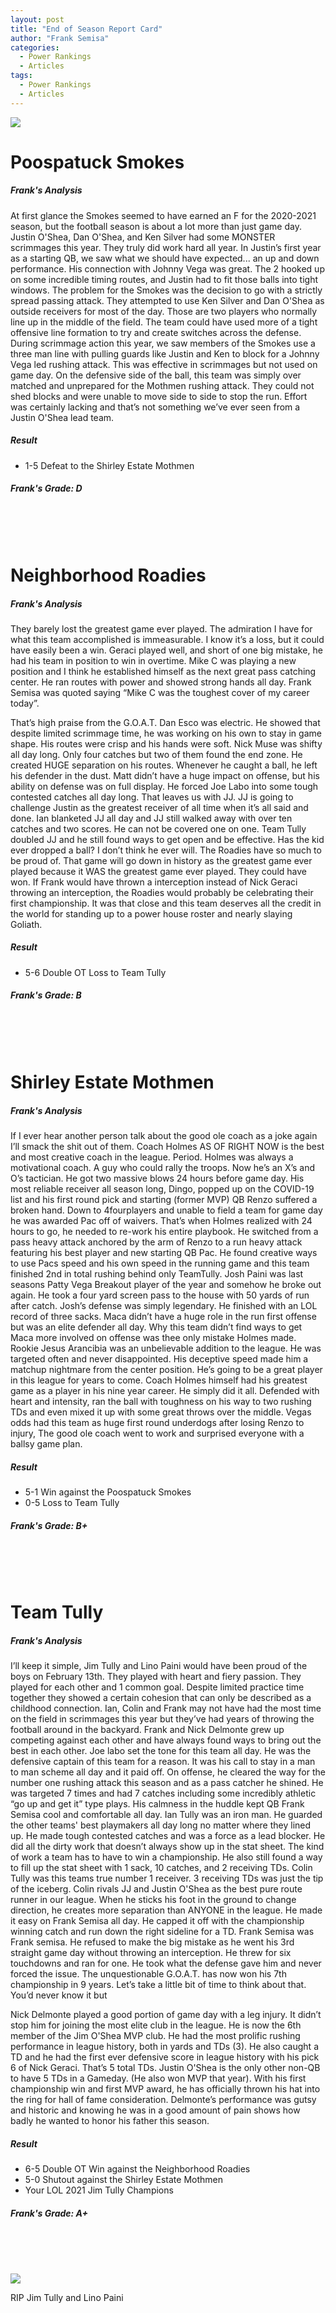 ```yaml
---
layout: post
title: "End of Season Report Card"
author: "Frank Semisa"
categories:
  - Power Rankings
  - Articles
tags:
  - Power Rankings
  - Articles
---
```


<img src="https://lh3.googleusercontent.com/AQDjyB55aNsNdKjt7WIvUwgfvIaRB1ZchPQt-rzhDDFC_LXAf8xlJEXPEXjb5kkZhD-rWgppKYrXvImDhsByCyqwEz7ilPcWzbcDevlLhPBZB-BhKhYizsZj4bsyUccrX1c--hfXCQ=w2400">

# Poospatuck Smokes

##### Frank's Analysis
At first glance the Smokes seemed to have earned an F for the 2020-2021 season, but the football season is about a lot more than just game day. Justin O'Shea, Dan O'Shea, and Ken Silver had some MONSTER scrimmages this year. They truly did work hard all year. In Justin’s first year as a starting QB, we saw what we should have expected... an up and down performance. His connection with Johnny Vega was great. The 2 hooked up on some incredible timing routes, and Justin had to fit those balls into tight windows. The problem for the Smokes was the decision to go with a strictly spread passing attack. They attempted to use Ken Silver and Dan O'Shea as outside receivers for most of the day. Those are two players who normally line up in the middle of the field. The team could have used more of a tight offensive line formation to try and create switches across the defense. During scrimmage action this year, we saw members of the Smokes use a three man line with pulling guards like Justin and Ken to block for a Johnny Vega led rushing attack. This was effective in scrimmages but not used on game day. On the defensive side of the ball, this team was simply over matched and unprepared for the Mothmen rushing attack. They could not shed blocks and were unable to move side to side to stop the run. Effort was certainly lacking and that’s not something we’ve ever seen from a Justin O'Shea lead team. 

##### Result
- 1-5 Defeat to the Shirley Estate Mothmen

##### Frank's Grade: D
<br><br><br>

# Neighborhood Roadies

##### Frank's Analysis
They barely lost the greatest game ever played. The admiration I have for what this team accomplished is immeasurable. I know it’s a loss, but it could have easily been a win. Geraci played well, and short of one big mistake, he had his team in position to win in overtime. Mike C was playing a new position and I think he established himself as the next great pass catching center. He ran routes with power and showed strong hands all day. Frank Semisa was quoted saying “Mike C was the toughest cover of my career today”.

That’s high praise from the G.O.A.T. Dan Esco was electric. He showed that despite limited scrimmage time, he was working on his own to stay in game shape. His routes were crisp and his hands were soft. Nick Muse was shifty all day long. Only four catches but two of them found the end zone. He created HUGE separation on his routes. Whenever he caught a ball, he left his defender in the dust. Matt didn’t have a huge impact on offense, but his ability on defense was on full display. He forced Joe Labo into some tough contested catches all day long. That leaves us with JJ. JJ is going to challenge Justin as the greatest receiver of all time when it’s all said and done. Ian blanketed JJ all day and JJ still walked away with over ten catches and two scores. He can not be covered one on one. Team Tully doubled JJ and he still found ways to get open and be effective. Has the kid ever dropped a ball? I don’t think he ever will. The Roadies have so much to be proud of. That game will go down in history as the greatest game ever played because it WAS the greatest game ever played. They could have won. If Frank would have thrown a interception instead of Nick Geraci throwing an interception, the Roadies would probably be celebrating their first championship. It was that close and this team deserves all the credit in the world for standing up to a power house roster and nearly slaying Goliath.

##### Result
- 5-6 Double OT Loss to Team Tully

##### Frank's Grade: B
<br><br><br>


# Shirley Estate Mothmen

##### Frank's Analysis
If I ever hear another person talk about the good ole coach as a joke again I’ll smack the shit out of them. Coach Holmes AS OF RIGHT NOW is the best and most creative coach in the league. Period. Holmes was always a motivational coach. A guy who could rally the troops. Now he’s an X’s and O’s tactician. He got two massive blows 24 hours before game day. His most reliable receiver all season long, Dingo, popped up on the COVID-19 list and his first round pick and starting (former MVP) QB Renzo suffered a broken hand. Down to 4fourplayers and unable to field a team for game day he was awarded Pac off of waivers. That’s when Holmes realized with 24 hours to go, he needed to re-work his entire playbook. He switched from a pass heavy attack anchored by the arm of Renzo to a run heavy attack featuring his best player and new starting QB Pac. He found creative ways to use Pacs speed and his own speed in the running game and this team finished 2nd in total rushing behind only TeamTully. Josh Paini was last seasons Patty Vega Breakout player of the year and somehow he broke out again. He took a four yard screen pass to the house with 50 yards of run after catch. Josh’s defense was simply legendary. He finished with an LOL record of three sacks. Maca didn’t have a huge role in the run first offense but was an elite defender all day. Why this team didn’t find ways to get Maca more involved on offense was thee only mistake Holmes made. Rookie Jesus Arancibia was an unbelievable addition to the league. He was targeted often and never disappointed. His deceptive speed made him a matchup nightmare from the center position. He’s going to be a great player in this league for years to come. Coach Holmes himself had his greatest game as a player in his nine year career. He simply did it all. Defended with heart and intensity, ran the ball with toughness on his way to two rushing TDs and even mixed it up with some great throws over the middle. Vegas odds had this team as huge first round underdogs after losing Renzo to injury, The good ole coach went to work and surprised everyone with a ballsy game plan.

##### Result
- 5-1 Win against the Poospatuck Smokes
- 0-5 Loss to Team Tully

##### Frank's Grade: B+
<br><br><br>

# Team Tully

##### Frank's Analysis
I’ll keep it simple, Jim Tully and Lino Paini would have been proud of the boys on February 13th. They played with heart and fiery passion. They played for each other and 1 common goal. Despite limited practice time together they showed a certain cohesion that can only be described as a childhood connection. Ian, Colin and Frank may not have had the most time on the field in scrimmages this year but they’ve had years of throwing the football around in the backyard. Frank and Nick Delmonte grew up competing against each other and have always found ways to bring out the best in each other. Joe labo set the tone for this team all day. He was the defensive captain of this team for a reason. It was his call to stay in a man to man scheme all day and it paid off. On offense, he cleared the way for the number one rushing attack this season and as a pass catcher he shined. He was targeted 7 times and had 7 catches including some incredibly athletic “go up and get it” type plays. His calmness in the huddle kept QB Frank Semisa cool and comfortable all day. Ian Tully was an iron man. He guarded the other teams' best playmakers all day long no matter where they lined up. He made tough contested catches and was a force as a lead blocker. He did all the dirty work that doesn’t always show up in the stat sheet. The kind of work a team has to have to win a championship. He also still found a way to fill up the stat sheet with 1 sack, 10 catches, and 2 receiving TDs. Colin Tully was this teams true number 1 receiver. 3 receiving TDs was just the tip of the iceberg. Colin rivals JJ and Justin O'Shea as the best pure route runner in our league. When he sticks his foot in the ground to change direction, he creates more separation than ANYONE in the league. He made it easy on Frank Semisa all day. He capped it off with the championship winning catch and run down the right sideline for a TD. Frank Semisa was Frank semisa. He refused to make the big mistake as he went his 3rd straight game day without throwing an interception. He threw for six touchdowns and ran for one. He took what the defense gave him and never forced the issue. The unquestionable G.O.A.T. has now won his 7th championship in 9 years. Let’s take a little bit of time to think about that. You’d never know it but 

Nick Delmonte played a good portion of game day with a leg injury. It didn’t stop him for joining the most elite club in the league. He is now the 6th member of the Jim O'Shea MVP club. He had the most prolific rushing performance in league history, both in yards and TDs (3). He also caught a TD and he had the first ever defensive score in league history with his pick 6 of Nick Geraci. That’s 5 total TDs. Justin O'Shea is the only other non-QB to have 5 TDs in a Gameday. (He also won MVP that year). With his first championship win and first MVP award, he has officially thrown his hat into the ring for hall of fame consideration. Delmonte’s performance was gutsy and historic and knowing he was in a good amount of pain shows how badly he wanted to honor his father this season.

##### Result
- 6-5 Double OT Win against the Neighborhood Roadies
- 5-0 Shutout against the Shirley Estate Mothmen
- Your LOL 2021 Jim Tully Champions

##### Frank's Grade: A+
<br><br><br>

<img src="https://lh3.googleusercontent.com/-XdSE9seXiitt-1k_S121sThWAgu79tt_8p86Tuz542VWAaUVJS1Q3F5evSzwc8LKz-PAnZYtXRlrK1aTfr-nJMDdWK3lcBHCFwxITow7VcrhVe62BttBTA5t99Qq6cssQX0THwupA=w2400">

RIP Jim Tully and Lino Paini 
